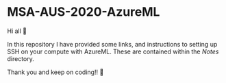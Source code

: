 # MSA-AUS-2020-AzureML

Hi all :wave:

In this repository I have provided some links, and instructions to setting up SSH on your compute with AzureML. These are contained within the _Notes_ directory.

Thank you and keep on coding!! :raised_hands:
